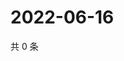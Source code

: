 # 2022-06-16

共 0 条

<!-- BEGIN WEIBO -->
<!-- 最后更新时间 Thu Jun 16 2022 12:31:30 GMT+0800 (China Standard Time) -->

<!-- END WEIBO -->

